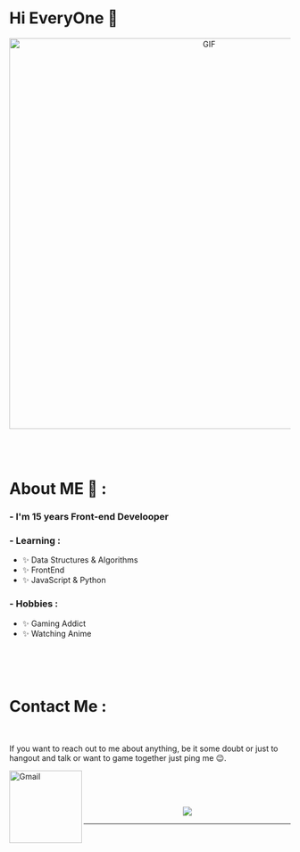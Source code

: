 # Hi EveryOne 👋

<div align="center">
<img hight="300" width="700" alt="GIF" align="center" src="[[[(https://tenor.com/view/hi-there-gif-24028235)](https://tenor.com/view/hi-there-gif-24028235)](https://tenor.com/bCNex.gif)](https://media1.tenor.com/m/ITc1hNBSH_wAAAAd/coding-typing.gif)">
</div>

</br>
</br>
</br>


# About ME 💬 :

### - I'm 15 years Front-end Develooper


### - Learning :
- ✨ Data Structures & Algorithms
- ✨ FrontEnd
- ✨ JavaScript & Python

### - Hobbies : 
- ✨ Gaming Addict
- ✨ Watching Anime


</br>
</br>
</br>





# Contact Me :

<p>
 </br>


If you want to reach out to me about anything, be it some doubt or just to hangout and talk or want to game together just ping me 😉.

<a href="mailto:max1mkasss.mail@gmail.com">
 <img align="left" alt="Gmail" width="130" hight="100" src="https://github.com/Xx-Ashutosh-xX/Xx-Ashutosh-xX/blob/master/assets/icons/gmail.png" />
</a>
</br>
</br>
</br>
</a>



<p align="center" >  
<img  src="[https://github-readme-stats.vercel.app/api?username=Xx-Ashutosh-xX&&show_icons=true&theme=radical](https://tenor.com/view/coding-typing-pc-laptop-power-gif-21599707)"/>
  </p>

*************
